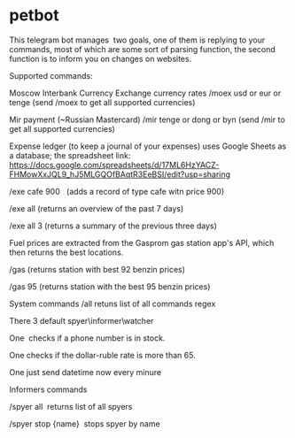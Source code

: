# petbot

This telegram bot manages  two goals, one of them is replying to your commands, most of which are some sort of parsing function,
the second function is to inform you on changes on websites.


Supported commands:

Moscow Interbank Currency Exchange currency rates
/moex usd or eur or tenge (send /moex to get all supported currencies)


Mir payment (~Russian Mastercard)
/mir tenge or dong or byn (send /mir to get all supported currencies)

Expense ledger (to keep a journal of your expenses) uses Google Sheets as a database; 
the spreadsheet link: https://docs.google.com/spreadsheets/d/17ML6HzYACZ-FHMowXxJQL9_hJ5MLGQOfBAqtR3EeBSI/edit?usp=sharing

/exe cafe 900   (adds a record of type cafe witn price 900)

/exe all (returns an overview of the past 7 days)

/exe all 3 (returns a summary of the previous three days)


Fuel prices are extracted from the Gasprom gas station app's API, which then returns the best locations.

/gas (returns station with best 92 benzin prices)

/gas 95 (returns station with the best 95 benzin prices)


System commands
/all retuns list of all commands regex





There 3 default spyer\informer\watcher

One  checks if a phone number is in stock.

One checks if the dollar-ruble rate is more than 65.

One just send datetime now every minure

Informers commands

/spyer all  returns list of all spyers

/spyer stop {name}  stops spyer by name
